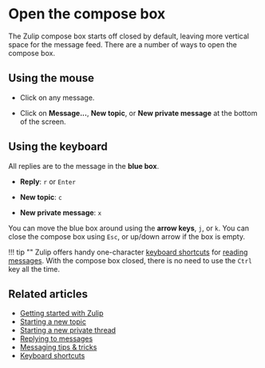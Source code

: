 # Open the compose box

The Zulip compose box starts off closed by default, leaving more vertical
space for the message feed. There are a number of ways to open the compose box.

## Using the mouse

* Click on any message.

* Click on **Message...**, **New topic**, or **New private message** at the
  bottom of the screen.

## Using the keyboard

All replies are to the message in the **blue box**.

* **Reply**: `r` or `Enter`

* **New topic**: `c`

* **New private message**: `x`

You can move the blue box around using the **arrow keys**, `j`, or `k`. You
can close the compose box using `Esc`, or up/down arrow if the box is empty.

!!! tip ""
    Zulip offers handy
    one-character [keyboard shortcuts](/help/keyboard-shortcuts) for
    [reading messages](/help/reading-strategies). With the compose
    box closed, there is no need to use the `Ctrl` key all the time.

## Related articles

* [Getting started with Zulip](/help/getting-started-with-zulip)
* [Starting a new topic](/help/starting-a-new-topic)
* [Starting a new private thread](/help/starting-a-new-private-thread)
* [Replying to messages](/help/replying-to-messages)
* [Messaging tips & tricks](/help/messaging-tips)
* [Keyboard shortcuts](/help/keyboard-shortcuts)
